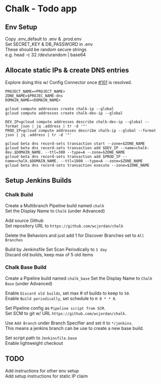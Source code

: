 # Chalk - Todo app

## Env Setup
Copy .env_default to .env & .prod.env  
Set SECRET_KEY & DB_PASSWORD in .env  
  These should be random secure strings  
  e.g. head -c 32 /dev/urandom | base64  

## Allocate static IPs & create DNS entries
Explore doing this w/ Config Connector once [#101](https://github.com/GoogleCloudPlatform/k8s-config-connector/issues/101) is resolved.

```
PROJECT_NAME=<PROJECT_NAME>
ZONE_NAME=$PROJEC_NAME-dns
DOMAIN_NAME=<DOMAIN_NAME>

gcloud compute addresses create chalk-ip --global
gcloud compute addresses create chalk-dev-ip --global

DEV_IP=gcloud compute addresses describe chalk-dev-ip --global --format json | jq .address | tr -d '"'
PROD_IP=gcloud compute addresses describe chalk-ip --global --format json | jq .address | tr -d '"'

gcloud beta dns record-sets transaction start --zone=$ZONE_NAME
gcloud beta dns record-sets transaction add $DEV_IP --name=chalk-dev.$DOMAIN_NAME. --ttl=300 --type=A --zone=$ZONE_NAME
gcloud beta dns record-sets transaction add $PROD_IP --name=chalk.$DOMAIN_NAME. --ttl=1800 --type=A --zone=$ZONE_NAME
gcloud beta dns record-sets transaction execute --zone=$ZONE_NAME

```

## Setup Jenkins Builds
### Chalk Build
Create a Multibranch Pipeline build named `chalk`  
Set the Display Name to `Chalk` (under Advanced)

Add source Github  
Set repository URL to `https://github.com/wcjordan/chalk`  

Delete the Behaviors and just add 1 for Discover Branches set to `All Branches`  

Build by Jenkinsfile
Set Scan Periodically to `1 day`  
Discard old builds, keep max of 5 old items  

### Chalk Base Build
Create a Pipeline build named `chalk_base`
Set the Display Name to `Chalk Base` (under Advanced)

Enable `Discard old builds`, set max # of builds to keep to `50`.  
Enable `Build periodically`, set schedule to `H 0 * * 0`.  

Set Pipeline config as `Pipeline script from SCM`.  
Set SCM to git w/ URL `https://github.com/wcjordan/chalk`.  

Use `Add Branch` under Branch Specifier and set it to `*/jenkins`.  
This means a jenkins branch can be use to create a new base build.  

Set script path to `Jenkinsfile.base`  
Enable lightweight checkout  

## TODO
Add instructions for other env setup  
Add setup instructions for static IP claim  
